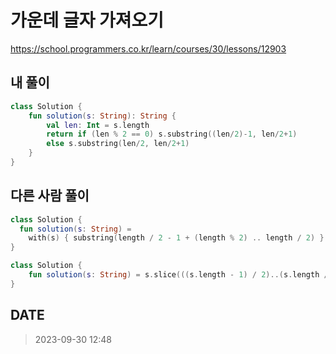 # 가운데 글자 가져오기

https://school.programmers.co.kr/learn/courses/30/lessons/12903

## 내 풀이
```kt
class Solution {
    fun solution(s: String): String {
        val len: Int = s.length
        return if (len % 2 == 0) s.substring((len/2)-1, len/2+1)
        else s.substring(len/2, len/2+1)
    }
}
```
## 다른 사람 풀이
```kt
class Solution {
  fun solution(s: String) =
    with(s) { substring(length / 2 - 1 + (length % 2) .. length / 2) }
}
```
```kt
class Solution {
    fun solution(s: String) = s.slice(((s.length - 1) / 2)..(s.length / 2))
}
```

## DATE
> 2023-09-30 12:48
